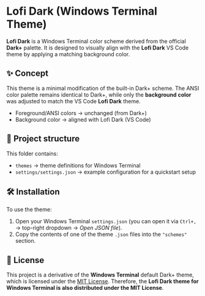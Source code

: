 # Lofi Dark (Windows Terminal Theme)

**Lofi Dark** is a Windows Terminal color scheme derived from the official
**Dark+** palette. It is designed to visually align with the **Lofi Dark** VS
Code theme by applying a matching background color.

## ✨ Concept

This theme is a minimal modification of the built-in Dark+ scheme. The ANSI
color palette remains identical to Dark+, while only the **background color**
was adjusted to match the VS Code **Lofi Dark** theme.

- Foreground/ANSI colors -> unchanged (from Dark+)
- Background color -> aligned with Lofi Dark (VS Code)

## 📂 Project structure

This folder contains:

- `themes` -> theme definitions for Windows Terminal
- `settings/settings.json` -> example configuration for a quickstart setup

## 🛠 Installation

To use the theme:

1. Open your Windows Terminal `settings.json` (you can open it via `Ctrl+,` ->
   top-right dropdown -> _Open JSON file_).
2. Copy the contents of one of the theme `.json` files into the `"schemes"`
   section.

## 📜 License

This project is a derivative of the **Windows Terminal** default Dark+ theme,
which is licensed under the [MIT License](https://opensource.org/licenses/MIT).
Therefore, the **Lofi Dark theme for Windows Terminal is also distributed under
the MIT License**.
